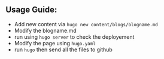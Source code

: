 ## Usage Guide:
- Add new content via `hugo new content/blogs/blogname.md`
- Modify the blogname.md
- run using `hugo server` to check the deployement
- Modify the page using `hugo.yaml`
- run `hugo` then send all the files to github
